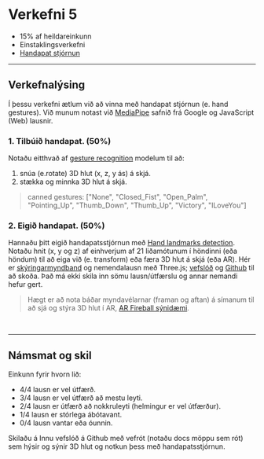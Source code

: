 # Verkefni 5 
- 15% af heildareinkunn
- Einstaklingsverkefni 
- [Handapat stjórnun](https://github.com/GunnarThorunnarson/FORR3FV05EU/wiki/Handapat-stj%C3%B3rnun)

---

## Verkefnalýsing

Í þessu verkefni ætlum við að vinna með handapat stjórnun (e. hand gestures). Við munum notast við  [MediaPipe](https://developers.google.com/mediapipe/solutions/vision/gesture_recognizer#get_started) safnið frá Google og JavaScript (Web) lausnir.


### 1. Tilbúið handapat. (**50%**)
Notaðu eitthvað af [gesture recognition](https://developers.google.com/mediapipe/solutions/vision/gesture_recognizer) modelum til að: 
   1. snúa (e.rotate) 3D hlut (x, z, y ás) á skjá.
   1. stækka og minnka 3D hlut á skjá.

> canned gestures: ["None", "Closed_Fist", "Open_Palm", "Pointing_Up", "Thumb_Down", "Thumb_Up", "Victory", "ILoveYou"]

### 2. Eigið handapat. (**50%**)
Hannaðu þitt eigið handapatsstjórnun með [Hand landmarks detection](https://developers.google.com/mediapipe/solutions/vision/hand_landmarker). Notaðu hnit (x, y og z) af einhverjum af 21 liðamótunum í höndinni (eða höndum) til að eiga við (e. transform) eða færa 3D hlut á skjá (eða AR). Hér er [skýringarmyndband](https://www.youtube.com/watch?v=hV5S4iQhNkI) og nemendalausn með Three.js; [vefslóð](https://gunnarthorunnarson.github.io/FORR3FV05EU/h23/v4/Kristofer/Part2-Krist%C3%B3fer/index.html) og [Github](https://github.com/GunnarThorunnarson/FORR3FV05EU/tree/master/docs/h23/v4/Kristofer/Part2-Krist%C3%B3fer) til að skoða. Það má ekki skila inn sömu lausn/útfærslu og annar nemandi hefur gert.
<br>

> Hægt er að nota báðar myndavélarnar (framan og aftan) á símanum til að sjá og stýra 3D hlut í AR, [AR Fireball sýnidæmi](https://github.com/bjornthor21/verk5-vidmot/blob/main/README.md#ar-fireball).

<br>

---

## Námsmat og skil
Einkunn fyrir hvorn lið: 
- 4/4 lausn er vel útfærð.
- 3/4 lausn er vel útfærð að mestu leyti.
- 2/4 lausn er útfærð að nokkruleyti (helmingur er vel útfærður).
- 1/4 lausn er stórlega ábótavant.
- 0/4 lausn vantar eða óunnin.

Skilaðu á Innu vefslóð á Github með vefrót (notaðu docs möppu sem rót) sem hýsir og sýnir 3D hlut og notkun þess með handapatsstjórnun.

